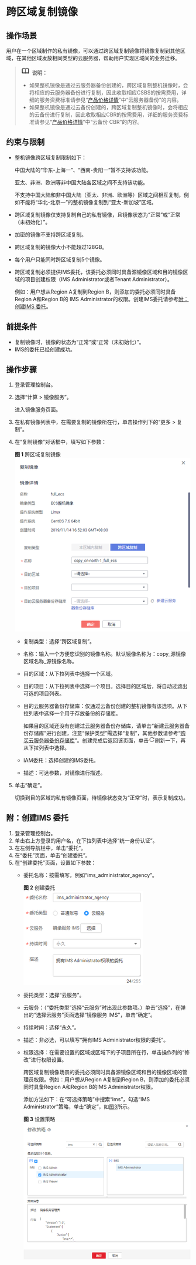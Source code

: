 # 跨区域复制镜像<a name="ims_01_0332"></a>

## 操作场景<a name="section16878350133910"></a>

用户在一个区域制作的私有镜像，可以通过跨区域复制镜像将镜像复制到其他区域，在其他区域发放相同类型的云服务器，帮助用户实现区域间的业务迁移。

>![](public_sys-resources/icon-note.gif) **说明：**   
>-   如果整机镜像是通过云服务器备份创建的，跨区域复制整机镜像时，会将相应的云服务器备份进行复制，因此收取相应CSBS的按需费用，详细的服务资费标准请参见“[产品价格详情](https://www.huaweicloud.com/pricing.html?tab=detail#/csbs)”中“云服务器备份”的内容。  
>-   如果整机镜像是通过云备份创建的，跨区域复制整机镜像时，会将相应的云备份进行复制，因此收取相应CBR的按需费用，详细的服务资费标准请参见“[产品价格详情](https://www.huaweicloud.com/pricing.html?tab=detail#/cbr)”中“云备份 CBR”的内容。  

## 约束与限制<a name="section19263157258"></a>

-   整机镜像跨区域复制限制如下：

    中国大陆的“华东-上海一”、“西南-贵阳一”暂不支持该功能。

    亚太、非洲、欧洲等非中国大陆各区域之间不支持该功能。

    不支持中国大陆和非中国大陆（亚太、非洲、欧洲等）区域之间相互复制，例如不能将“华北-北京一”的整机镜像复制到“亚太-新加坡”区域。

-   跨区域复制镜像仅支持复制自己的私有镜像，且镜像状态为“正常”或“正常（未初始化）”。
-   加密的镜像不支持跨区域复制。
-   跨区域复制的镜像大小不能超过128GB。
-   每个用户只能同时跨区域复制5个镜像。
-   跨区域复制必须提供IMS委托，该委托必须同时具备源镜像区域和目的镜像区域的项目创建权限（IMS Administrator或者Tenant Administrator）。

    例如：用户想从Region A复制到Region B，则添加的委托必须同时具备Region A和Region B的 IMS Administrator的权限。创建IMS委托请参考[附：创建IMS 委托](#section15529192514106)。


## 前提条件<a name="section9263105112513"></a>

-   复制镜像时，镜像的状态为“正常”或“正常（未初始化）”。
-   IMS的委托已经创建成功。

## 操作步骤<a name="section226315102514"></a>

1.  登录管理控制台。
2.  选择“计算 \> 镜像服务”。

    进入镜像服务页面。


1.  在私有镜像列表中，在需要复制的镜像所在行，单击操作列下的“更多 \> 复制”。
2.  在“复制镜像”对话框中，填写如下参数：

    **图 1**  跨区域复制镜像<a name="fig1030815352258"></a>  
    ![](figures/跨区域复制镜像.png "跨区域复制镜像")

    -   复制类型：选择“跨区域复制”。
    -   名称：输入一个方便您识别的镜像名称。默认镜像名称为：copy\_源镜像区域名称\_源镜像名称。
    -   目的区域：从下拉列表中选择一个区域。
    -   目的项目：从下拉列表中选择一个项目。选择目的区域后，将自动过滤出可选的项目列表。
    -   目的云服务器备份存储库：仅通过云备份创建的整机镜像有该选项。从下拉列表中选择一个用于存放备份的存储库。

        如果目的区域还没有创建过云服务器备份存储库，请单击“新建云服务器备份存储库”进行创建，注意“保护类型”需选择“复制”，其他参数请参考“[购买云服务器备份存储库](https://support.huaweicloud.com/qs-cbr/cbr_02_0003.html)”。创建完成后返回该页面，单击![](figures/Image-12.png)刷新一下，再从下拉列表中选择。

    -   IAM委托：选择创建的IMS委托。
    -   描述：可选参数，对镜像进行描述。

3.  单击“确定”。

    切换到目的区域的私有镜像页面，待镜像状态变为“正常”时，表示复制成功。


## 附：创建IMS 委托<a name="section15529192514106"></a>

1.  登录管理控制台。
2.  单击右上方登录的用户名，在下拉列表中选择“统一身份认证”。
3.  在左侧导航栏中，单击“委托”。
4.  在“委托”页面，单击“创建委托”。
5.  在“创建委托”页面，设置如下参数：
    -   委托名称：按需填写，例如“ims\_administrator\_agency”。

        **图 2**  创建委托<a name="zh-cn_topic_0118645629_fig53381822112417"></a>  
        ![](figures/创建委托.png "创建委托")

    -   委托类型：选择“云服务”。
    -   云服务：（“委托类型”选择“云服务”时出现此参数项。）单击“选择”，在弹出的“选择云服务”页面选择“镜像服务 IMS"，单击“确定”。
    -   持续时间：选择“永久”。
    -   描述：非必选，可以填写“拥有IMS Administrator权限的委托”。
    -   权限选择：在需要设置的区域或区域下的子项目所在行，单击操作列的“修改”进行权限设置。

        跨区域复制镜像场景的委托必须同时具备源镜像区域和目的镜像区域的管理员权限。例如：用户想从Region A复制到Region B，则添加的委托必须同时具备Region A和Region B的IMS Administrator权限。

        添加方法如下：在“可选择策略”中搜索“ims”，勾选“IMS Administrator”策略，单击“确定”，如[图3](#zh-cn_topic_0118645629_fig7269165317196)所示。

        **图 3**  设置策略<a name="zh-cn_topic_0118645629_fig7269165317196"></a>  
        ![](figures/设置策略.png "设置策略")



